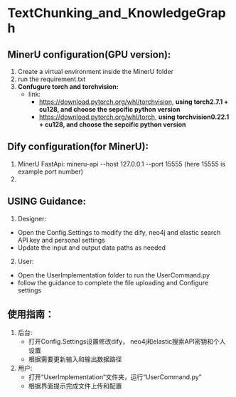 # TextChunking_and_KnowledgeGraph

## MinerU configuration(GPU version):
1. Create a virtual environment inside the MinerU folder
2. run the requirement.txt
3. **Confugure torch and torchvision:**
    - link:
       - https://download.pytorch.org/whl/torchvision, **using torch2.7.1 + cu128, and choose the sepcific python version**
       - https://download.pytorch.org/whl/torch, **using torchvision0.22.1 + cu128, and choose the sepcific python version**

## Dify configuration(for MinerU):
1. MinerU FastApi: mineru-api --host 127.0.0.1 --port 15555 (here 15555 is example port number)
2. 

## USING Guidance:
1. Designer:
- Open the Config.Settings to modify the dify, neo4j and elastic search API key and personal settings
- Update the input and output data paths as needed
2. User:
- Open the UserImplementation folder to run the UserCommand.py
- follow the guidance to complete the file uploading and Configure settings
 
## 使用指南： 
1. 后台:
   - 打开Config.Settings设置修改dify， neo4j和elastic搜索API密钥和个人设置
   - 根据需要更新输入和输出数据路径 
3. 用户:
   - 打开“UserImplementation”文件夹，运行“UserCommand.py”
   - 根据界面提示完成文件上传和配置
